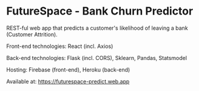 # FutureSpace - Bank Churn Predictor 

REST-ful web app that predicts a customer's likelihood of leaving a bank (Customer Attrition). 

Front-end technologies: React (incl. Axios)

Back-end technologies: Flask (incl. CORS), Sklearn, Pandas, Statsmodel

Hosting: Firebase (front-end), Heroku (back-end)

Available at: https://futurespace-predict.web.app
